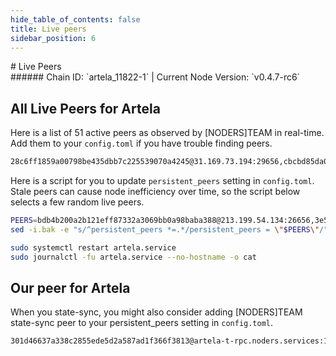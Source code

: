 ```yaml
---
hide_table_of_contents: false
title: Live peers
sidebar_position: 6
---
```


<div class="h1-with-icon icon-artela">
# Live Peers
</div>
###### Chain ID: `artela_11822-1` | Current Node Version: `v0.4.7-rc6`

## All Live Peers for Artela
Here is a list of 51 active peers as observed by [NODERS]TEAM in real-time. Add them to your `config.toml` if you have trouble finding peers.

```bash
28c6ff1859a00798be435dbb7c225539070a4245@31.169.73.194:29656,cbcbd85da0f73537499700681f4684bc34513c23@173.212.195.149:26656,1ff2560d72a1b2c45f635f8f7e88760667e95245@37.60.241.219:45656,f62b9dc1232703d0b7f8973bd1f943c3442ef656@213.199.52.181:26656,13db40d2414b94a7aa112b5f0ad4e5db9cecd85e@2a03:26656,3e57b70ff03e399a72eb53d0eca361af1786f07a@91.190.156.180:41656,b2481ce4c59d7f15aae95dc9b60f6b42472d0bb8@159.69.27.144:26656,f1f43ea0859339e780fb43d0a61f2635211b8e06@5.189.132.4:26656,2dcfcdba0e54aad0253f79eae8532d2f56876de9@86.48.0.137:45656,0172eec239bb213164472ea5cbd96bf07f27d9f2@47.251.14.47:26656,844377056c31f227cfb0759c29df9f239c284386@209.145.48.72:45656,7549e42907444b30083e1407e783fe27b49a6c25@84.247.129.3:26656,de2e63acc98bc482458703137f6f071d934b7663@185.248.24.49:25656,bdb4b200a2b121eff87332a3069bb0a98baba388@213.199.54.134:26656,b74e22a1a845c7007466d3bc4aa00ed9c7b35ad8@64.23.193.178:656,3affa4388db085506379987fc5ea0a80c1b60e5e@213.199.58.66:26656,17c071b9815b680e5402158287658cee78114ccf@47.88.58.36:26656,b7da5fca649c5a0fefb0ab3512edf5c11ccd21c4@80.85.243.60:26656,fc1e0fc76767255ae8c7f1bef72e16c7c59dfc48@65.109.33.48:45656,d88f1a5da388dea96b50f6ccd55cf4c79c04b19d@185.119.116.243:26656,39df8851b9cea2fabb6be84d424f55f612cf4e11@194.163.169.120:26656,24ea1cab705c203de2da39eb0ddd10bd7b4312c5@62.171.188.92:31756,284ab73036dfd17e7bce8a6de4d20c0406d01229@135.181.119.103:21156,428bb756cd534156652ef9f06be9ccde4d285726@109.199.124.154:26656,4870c81445a987f6e6a211ef81cb19ef7dc39116@161.97.89.77:26656,60d4977008644f80bd7ea2961ca1c66894ffbd15@5.189.162.161:26656,682cc7071c127fb70f6807400c95cda0a97dc4c3@37.60.244.61:26656,1f5180010d3c9f723df46c0e3c4c607dbe9ed791@158.51.99.56:26656,11844b359a33e079051877207dac8633aca706e8@43.156.105.127:26656,683e9ece0b0830990dc3d1bbb9a04ed26f5e692f@65.108.1.225:26656,669fb71a6489b4fba0de5e53fcfd9f8e24cef292@207.180.212.162:26656,f8d09c28488760222ccfd2b0573278cf07090f2c@38.242.198.48:26656,afcfef376c1b42cd1b49624d583112a3a3b530d4@109.199.108.91:26656,daf1bfabfd3e0514188659942d854d8d09712986@2a01:23456,a01a5d0015e685655b1334041d907ce2db51c02f@173.249.16.25:45656,4f8a07a91bb9a976498ecae024a15c954f589a5b@176.126.87.129:26656,94cd9733b3210ce837bee60e97ccdf1ea4516a46@109.199.97.198:26656,d061994f1ce19d31c3bef5f3134c2dc89135c542@95.217.114.220:26656,254c5693c0937d7b58cfaebae19d75afa9744fc3@185.225.232.123:45656,bbf8ef70a32c3248a30ab10b2bff399e73c6e03c@65.21.198.100:23456,37c6b05949c56f1c7e916e71b82636a16a20c323@213.199.61.127:26656,5e3780f40cc1991853ee273ad0d85048976103d0@213.199.39.144:26656,23ec079ed59a326f0e0a31dcab7e6e3165d45904@128.199.183.214:26656,e7a2e2f07f61d1771c52bdccbb07134d1160a4a4@38.242.154.200:26666,9aa107193831612c031bc02006e0b5a507ff4596@135.181.149.122:23456,ea2604c74e04402d7168ca4eaa3fcf9cdc2f302c@213.199.43.15:26656,c180247e7bdf6f0b959b7196712081fc29d5f080@184.174.34.64:26656,40837d4293a8eff0f80d3ac544ce098f10d685f3@144.91.66.105:26656,71830cfeecda448eec1745bc41db89e85b19a794@213.199.50.131:26656,a980664e95f402bd2b79b914f6f651ef0e34c02d@213.199.56.237:26656,2f4cac52baae47143ac1f86cbbfb0e43ebe793af@47.254.24.106:26656
```

Here is a script for you to update `persistent_peers` setting in `config.toml`. Stale peers can cause node inefficiency over time, so the script below selects a few random live peers.

```bash
PEERS=bdb4b200a2b121eff87332a3069bb0a98baba388@213.199.54.134:26656,3e57b70ff03e399a72eb53d0eca361af1786f07a@91.190.156.180:41656,9aa107193831612c031bc02006e0b5a507ff4596@135.181.149.122:23456,fc1e0fc76767255ae8c7f1bef72e16c7c59dfc48@65.109.33.48:45656,4f8a07a91bb9a976498ecae024a15c954f589a5b@176.126.87.129:26656
sed -i.bak -e "s/^persistent_peers *=.*/persistent_peers = \"$PEERS\"/" ~/.artelad/config/config.toml

sudo systemctl restart artela.service
sudo journalctl -fu artela.service --no-hostname -o cat
```

## Our peer for Artela
When you state-sync, you might also consider adding [NODERS]TEAM state-sync peer to your persistent_peers setting in `config.toml`.

```bash
301d46637a338c2855ede5d2a587ad1f366f3813@artela-t-rpc.noders.services:18656
```